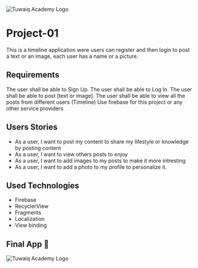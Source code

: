![Tuwaiq Academy Logo](https://camo.githubusercontent.com/37ca472e2afb74974a0314d89af8f470422a79582bed0d188f9927777230195d/68747470733a2f2f6c61756e63682e73612f6173736574732f696d616765732f6c6f676f732f7475776169712d61636164656d792d6c6f676f2e737667)

# Project-01
This is a timeline application were users can register and then login to post a text or an image, each user has a name or a picture.

## **Requirements**

The user shall be able to Sign Up.
The user shall be able to Log In.
The user shall be able to post [text or image].
The user shall be able to view all the posts from different users (Timeline) Use firebase for this project or any other service providers


## **Users Stories**

- As a user, I want to post my content to share my lifestyle or knowledge by posting content
- As a user, I want to view others posts to enjoy
- As a user, I want to add images to my posts to make it more intresting
- As a user, I want to add a photo to my profile to personalize it.

## **Used Technologies**
- Firebase
- RecyclerView
- Fragments
- Localization
- View binding

## **Final App 🎉**
![Tuwaiq Academy Logo](https://d.top4top.io/p_220499tj70.jpg)





